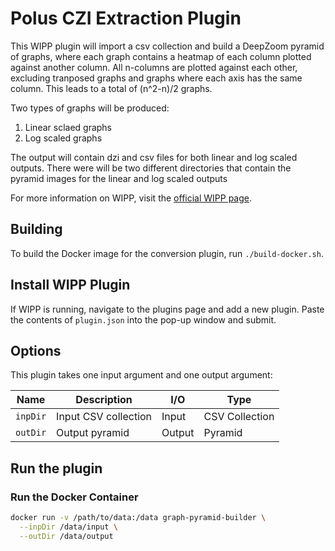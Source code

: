 # Polus CZI Extraction Plugin

This WIPP plugin will import a csv collection and build a DeepZoom pyramid of graphs, where each graph contains a heatmap of each column plotted against another column. All n-columns are plotted against each other, excluding tranposed graphs and graphs where each axis has the same column. This leads to a total of (n^2-n)/2 graphs.

Two types of graphs will be produced: 
1) Linear sclaed graphs
2) Log scaled graphs

  The output will contain dzi and csv files for both linear and log scaled outputs. 
  There were will be two different directories that contain the pyramid images for the linear and log scaled outputs

For more information on WIPP, visit the [official WIPP page](https://isg.nist.gov/deepzoomweb/software/wipp).

## Building

To build the Docker image for the conversion plugin, run
`./build-docker.sh`.

## Install WIPP Plugin

If WIPP is running, navigate to the plugins page and add a new plugin. Paste the contents of `plugin.json` into the pop-up window and submit.

## Options

This plugin takes one input argument and one output argument:

| Name     | Description            | I/O    | Type             |
| -------- | ---------------------- | ------ | ---------------- |
| `inpDir` | Input CSV   collection | Input  | CSV   Collection |
| `outDir` | Output pyramid         | Output | Pyramid          |

## Run the plugin

### Run the Docker Container

```bash
docker run -v /path/to/data:/data graph-pyramid-builder \
  --inpDir /data/input \
  --outDir /data/output
```
